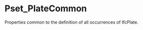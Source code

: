 # Pset_PlateCommon

Properties common to the definition of all occurrences of IfcPlate.
<!-- end of short definition -->

